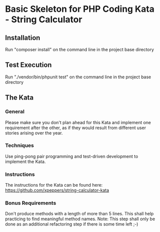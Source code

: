 # Basic Skeleton for PHP Coding Kata - String Calculator

## Installation
Run "composer install" on the command line in the project base directory

## Test Execution
Run "./vendor/bin/phpunit test" on the command line in the project base directory

## The Kata
### General
Please make sure you don't plan ahead for this Kata and implement one requirement after the other, 
as if they would result from different user stories arising over the year.

### Techniques
Use ping-pong pair programming and test-driven development to implement the Kata.

### Instructions
The instructions for the Kata can be found here:
https://github.com/xpeppers/string-calculator-kata

### Bonus Requirements
Don't produce methods with a length of more than 5 lines. 
This shall help practicing to find meaningful method names.
Note: This step shall only be done as an additional refactoring step if there is some time left ;-)

